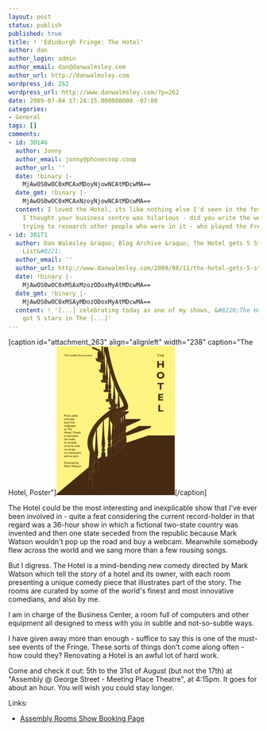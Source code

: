```yaml
---
layout: post
status: publish
published: true
title: ! 'Edinburgh Fringe: The Hotel'
author: dan
author_login: admin
author_email: dan@danwalmsley.com
author_url: http://danwalmsley.com
wordpress_id: 262
wordpress_url: http://www.danwalmsley.com/?p=262
date: 2009-07-04 17:24:15.000000000 -07:00
categories:
- General
tags: []
comments:
- id: 30146
  author: Jonny
  author_email: jonny@phonecoop.coop
  author_url: ''
  date: !binary |-
    MjAwOS0wOC0xMCAxMDoyNjowNCAtMDcwMA==
  date_gmt: !binary |-
    MjAwOS0wOC0xMCAxNzoyNjowNCAtMDcwMA==
  content: I loved the Hotel, its like nothing else I'd seen in the festival before.
    I thought your business centre was hilarious - did you write the website? I am
    trying to research other people who were in it - who played the French poet guy?
- id: 30171
  author: Dan Walmsley &raquo; Blog Archive &raquo; The Hotel gets 5 Stars in &#8220;The
    List&#8221;
  author_email: ''
  author_url: http://www.danwalmsley.com/2009/08/11/the-hotel-gets-5-stars-in-the-list/
  date: !binary |-
    MjAwOS0wOC0xMSAxMzozODoxMyAtMDcwMA==
  date_gmt: !binary |-
    MjAwOS0wOC0xMSAyMDozODoxMyAtMDcwMA==
  content: ! '[...] celebrating today as one of my shows, &#8220;The Hotel&#8220;,
    got 5 stars in The [...]'
---
```

[caption id="attachment_263" align="alignleft" width="238" caption="The Hotel, Poster"]<a href="/wp-content/uploads/2009/07/ad292_print_comedy.jpg"><img class="size-medium wp-image-263" title="The_Hotel_Poster" src="/wp-content/uploads/2009/07/ad292_print_comedy-238x300.jpg" alt="The Hotel, Poster" width="238" height="300" /></a>[/caption]

The Hotel could be the most interesting and inexplicable show that I've ever been involved in - quite a feat considering the current record-holder in that regard was a 36-hour show in which a fictional two-state country was invented and then one state seceded from the republic because Mark Watson wouldn't pop up the road and buy a webcam. Meanwhile somebody flew across the world and we sang more than a few rousing songs.

But I digress. The Hotel is a mind-bending new comedy directed by Mark Watson which tell the story of a hotel and its owner, with each room presenting a unique comedy piece that illustrates part of the story. The rooms are curated by some of the world's finest and most innovative comedians, and also by me.

I am in charge of the Business Center, a room full of computers and other equipment all designed to mess with you in subtle and not-so-subtle ways.

I have given away more than enough - suffice to say this is one of the must-see events of the Fringe. These sorts of things don't come along often - how could they? Renovating a Hotel is an awful lot of hard work.

Come and check it out: 5th to the 31st of August (but not the 17th) at "Assembly @ George Street - Meeting Place Theatre", at 4:15pm. It goes for about an hour. You will wish you could stay longer.

Links:
<ul>
	<li><a href="http://www.assemblyfestival.com/webpages/whatson_moreinfobooknow.php?id=3:64&">Assembly Rooms Show Booking Page</a></li>
</ul>

